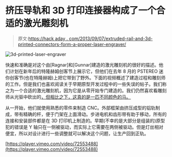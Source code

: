 # 挤压导轨和 3D 打印连接器构成了一个合适的激光雕刻机

> 原文:[https://hack aday . com/2013/09/07/extruded-rail-and-3d-printed-connectors-form-a-proper-laser-engraver/](https://hackaday.com/2013/09/07/extruded-rail-and-3d-printed-connectors-form-a-proper-laser-engraver/)

![3d-printed-laser-engraver](../Images/f870fa3268476202de4cb39a86f71b75.png)

快速和准确是对这个由[Ragnar]和[Gunnar]建造的激光雕刻机的很好的描述。他们计划在新年后的特隆赫姆创客节上展示它，但他们在去年 8 月的 PSTEREO 迷你创客节(也在特隆赫姆)上把它带到了野外。下面的视频概述了建造过程和雕刻师的工作。但是我们也喜欢阅读关于早期原型开发过程中的一些失误的帖子。我们称之为一个合适的激光雕刻机，因为它是从零开始专门建造的。我们仍然喜欢看雕刻师从光驱中砍出的[，但相比之下，这真的是一匹不同颜色的马。](http://hackaday.com/2011/03/11/bench-top-laser-engraver-does-some-cutting-too/)

从一开始，他们就使用熟悉的零件来制造 CNC。外部框架由挤压成型的铝轨制成，带有精确的杆，便于门架在上面滑动。步进电机和齿形带有助于移动，所有的连接和安装部件都是在 3D 打印机上制造的。早期(不幸的是大部分是组装的)原型犯的错误是 Y 轴只在一侧被驱动，而实际上它需要在两侧被驱动。但是灯丝相对便宜，所以对设计进行一些调整就可以解决这个问题，让生产回到正轨。

[https://player.vimeo.com/video/72553488](https://player.vimeo.com/video/72553488)